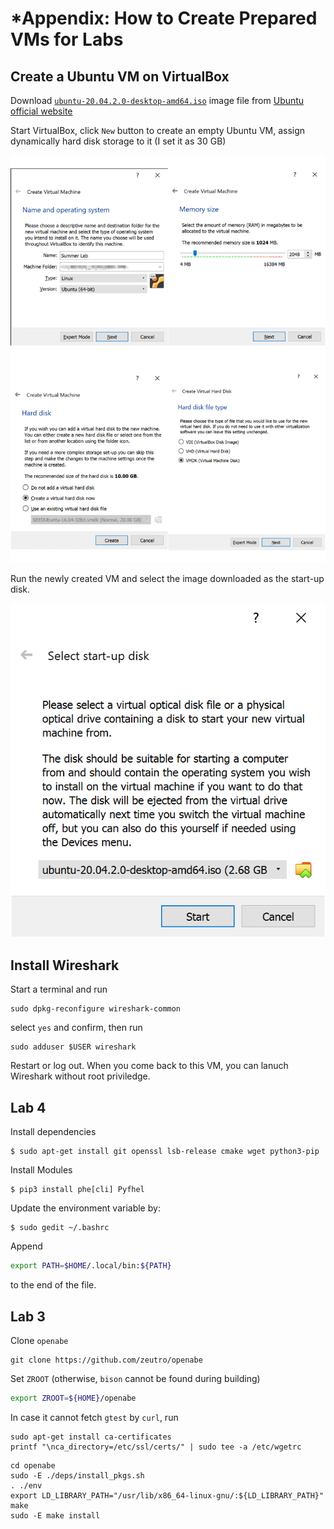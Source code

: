 # \*Appendix: How to Create Prepared VMs for Labs

## Create a Ubuntu VM on VirtualBox

Download [`ubuntu-20.04.2.0-desktop-amd64.iso`](https://ubuntu.com/download/desktop/thank-you?version=20.04.2.0&architecture=amd64) image file from [Ubuntu official website](https://ubuntu.com/download/desktop)

Start VirtualBox, click `New` button to create an empty Ubuntu VM, assign dynamically hard disk storage to it (I set it as 30 GB) 

![](figs/create_image.png)

Run the newly created VM and select the image downloaded as the start-up disk.

![](figs/load_image.png)

## Install Wireshark


Start a terminal and run

```
sudo dpkg-reconfigure wireshark-common
```

select `yes` and confirm, then run

```
sudo adduser $USER wireshark
```

Restart or log out. When you come back to this VM, you can lanuch Wireshark without root priviledge.


## Lab 4

Install dependencies

```
$ sudo apt-get install git openssl lsb-release cmake wget python3-pip
```

Install Modules

```
$ pip3 install phe[cli] Pyfhel
```

Update the environment variable by:

```
$ sudo gedit ~/.bashrc
```

Append

```sh
export PATH=$HOME/.local/bin:${PATH}
```

to the end of the file.

## Lab 3

Clone `openabe`

```
git clone https://github.com/zeutro/openabe
```

Set `ZROOT` (otherwise, `bison` cannot be found during building)

```sh
export ZROOT=${HOME}/openabe 
```

In case it cannot fetch `gtest` by `curl`, run

```
sudo apt-get install ca-certificates
printf "\nca_directory=/etc/ssl/certs/" | sudo tee -a /etc/wgetrc
```

```
cd openabe
sudo -E ./deps/install_pkgs.sh
. ./env
export LD_LIBRARY_PATH="/usr/lib/x86_64-linux-gnu/:${LD_LIBRARY_PATH}"
make
sudo -E make install
```